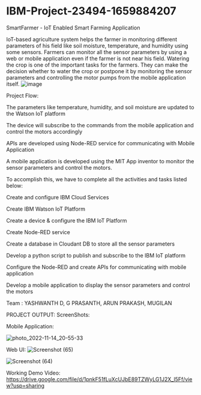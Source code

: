 # IBM-Project-23494-1659884207
SmartFarmer - IoT Enabled Smart Farming Application


IoT-based agriculture system helps the farmer in monitoring different parameters of his field like soil moisture, temperature, and humidity using some sensors.
Farmers can monitor all the sensor parameters by using a web or mobile application even if the farmer is not near his field. Watering the crop is one of the important tasks for the farmers.
They can make the decision whether to water the crop or postpone it by monitoring the sensor parameters and controlling the motor pumps from the mobile application itself.
![image](https://user-images.githubusercontent.com/77603770/202492898-47ee7954-75ec-4172-b043-00c2cb31a6da.png)

Project Flow:

The parameters like temperature, humidity, and soil moisture are updated to the Watson IoT platform

The device will subscribe to the commands from the mobile application and control the motors accordingly

APIs are developed using Node-RED service for communicating with Mobile Application

A mobile application is developed using the MIT App inventor to monitor the sensor parameters and control the motors.

To accomplish this, we have to complete all the activities and tasks listed below:

Create and configure IBM Cloud Services

Create IBM Watson IoT Platform 

Create a device & configure the IBM IoT Platform

Create Node-RED service

Create a database in Cloudant DB to store all the sensor parameters

Develop a python script to publish and subscribe to the IBM IoT platform

Configure the Node-RED and create APIs for communicating with mobile application

Develop a mobile application to display the sensor parameters and control the motors  


Team :
YASHWANTH D, G PRASANTH, ARUN PRAKASH, MUGILAN


PROJECT OUTPUT:
ScreenShots:


Mobile Application:

![photo_2022-11-14_20-55-33](https://user-images.githubusercontent.com/77603770/202491723-7b77609d-e0ff-4208-a1e7-abc55c2c4024.jpg)


Web UI:
![Screenshot (65)](https://user-images.githubusercontent.com/77603770/202492240-927f42ba-4309-4457-a161-7bc7f7e26ac6.png)

![Screenshot (64)](https://user-images.githubusercontent.com/77603770/202492283-3cc7bbaa-bc51-4eed-b489-347f22cdb482.png)




Working Demo Video:
https://drive.google.com/file/d/1pnkF51fLuXcUJbE89TZWyLG1J2X_l5Ff/view?usp=sharing

